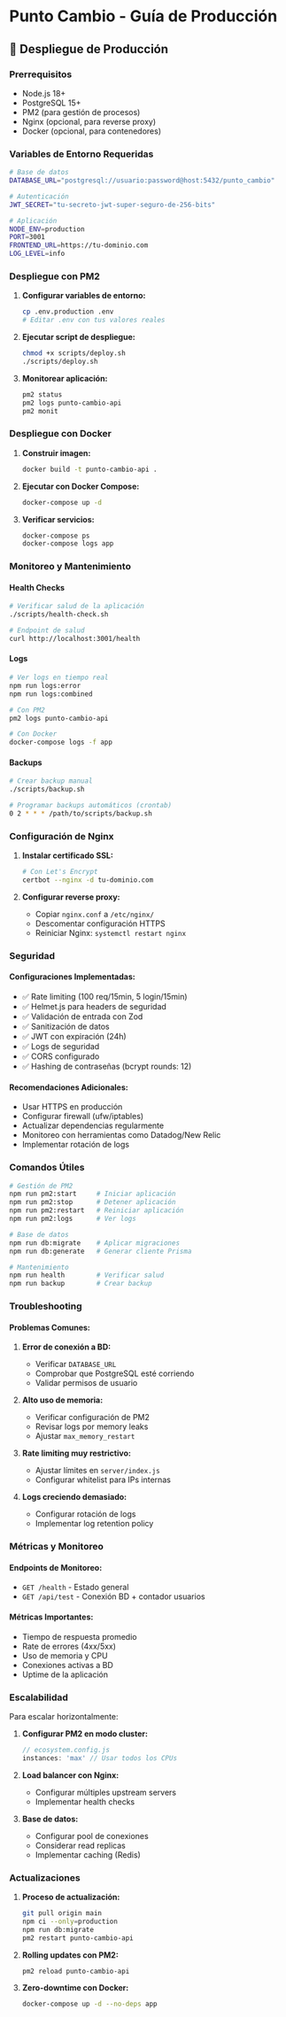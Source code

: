 
# Punto Cambio - Guía de Producción

## 🚀 Despliegue de Producción

### Prerrequisitos

- Node.js 18+
- PostgreSQL 15+
- PM2 (para gestión de procesos)
- Nginx (opcional, para reverse proxy)
- Docker (opcional, para contenedores)

### Variables de Entorno Requeridas

```bash
# Base de datos
DATABASE_URL="postgresql://usuario:password@host:5432/punto_cambio"

# Autenticación
JWT_SECRET="tu-secreto-jwt-super-seguro-de-256-bits"

# Aplicación
NODE_ENV=production
PORT=3001
FRONTEND_URL=https://tu-dominio.com
LOG_LEVEL=info
```

### Despliegue con PM2

1. **Configurar variables de entorno:**
   ```bash
   cp .env.production .env
   # Editar .env con tus valores reales
   ```

2. **Ejecutar script de despliegue:**
   ```bash
   chmod +x scripts/deploy.sh
   ./scripts/deploy.sh
   ```

3. **Monitorear aplicación:**
   ```bash
   pm2 status
   pm2 logs punto-cambio-api
   pm2 monit
   ```

### Despliegue con Docker

1. **Construir imagen:**
   ```bash
   docker build -t punto-cambio-api .
   ```

2. **Ejecutar con Docker Compose:**
   ```bash
   docker-compose up -d
   ```

3. **Verificar servicios:**
   ```bash
   docker-compose ps
   docker-compose logs app
   ```

### Monitoreo y Mantenimiento

#### Health Checks
```bash
# Verificar salud de la aplicación
./scripts/health-check.sh

# Endpoint de salud
curl http://localhost:3001/health
```

#### Logs
```bash
# Ver logs en tiempo real
npm run logs:error
npm run logs:combined

# Con PM2
pm2 logs punto-cambio-api

# Con Docker
docker-compose logs -f app
```

#### Backups
```bash
# Crear backup manual
./scripts/backup.sh

# Programar backups automáticos (crontab)
0 2 * * * /path/to/scripts/backup.sh
```

### Configuración de Nginx

1. **Instalar certificado SSL:**
   ```bash
   # Con Let's Encrypt
   certbot --nginx -d tu-dominio.com
   ```

2. **Configurar reverse proxy:**
   - Copiar `nginx.conf` a `/etc/nginx/`
   - Descomentar configuración HTTPS
   - Reiniciar Nginx: `systemctl restart nginx`

### Seguridad

#### Configuraciones Implementadas:
- ✅ Rate limiting (100 req/15min, 5 login/15min)
- ✅ Helmet.js para headers de seguridad
- ✅ Validación de entrada con Zod
- ✅ Sanitización de datos
- ✅ JWT con expiración (24h)
- ✅ Logs de seguridad
- ✅ CORS configurado
- ✅ Hashing de contraseñas (bcrypt rounds: 12)

#### Recomendaciones Adicionales:
- Usar HTTPS en producción
- Configurar firewall (ufw/iptables)
- Actualizar dependencias regularmente
- Monitoreo con herramientas como Datadog/New Relic
- Implementar rotación de logs

### Comandos Útiles

```bash
# Gestión de PM2
npm run pm2:start     # Iniciar aplicación
npm run pm2:stop      # Detener aplicación
npm run pm2:restart   # Reiniciar aplicación
npm run pm2:logs      # Ver logs

# Base de datos
npm run db:migrate    # Aplicar migraciones
npm run db:generate   # Generar cliente Prisma

# Mantenimiento
npm run health        # Verificar salud
npm run backup        # Crear backup
```

### Troubleshooting

#### Problemas Comunes:

1. **Error de conexión a BD:**
   - Verificar `DATABASE_URL`
   - Comprobar que PostgreSQL esté corriendo
   - Validar permisos de usuario

2. **Alto uso de memoria:**
   - Verificar configuración de PM2
   - Revisar logs por memory leaks
   - Ajustar `max_memory_restart`

3. **Rate limiting muy restrictivo:**
   - Ajustar límites en `server/index.js`
   - Configurar whitelist para IPs internas

4. **Logs creciendo demasiado:**
   - Configurar rotación de logs
   - Implementar log retention policy

### Métricas y Monitoreo

#### Endpoints de Monitoreo:
- `GET /health` - Estado general
- `GET /api/test` - Conexión BD + contador usuarios

#### Métricas Importantes:
- Tiempo de respuesta promedio
- Rate de errores (4xx/5xx)
- Uso de memoria y CPU
- Conexiones activas a BD
- Uptime de la aplicación

### Escalabilidad

Para escalar horizontalmente:

1. **Configurar PM2 en modo cluster:**
   ```javascript
   // ecosystem.config.js
   instances: 'max' // Usar todos los CPUs
   ```

2. **Load balancer con Nginx:**
   - Configurar múltiples upstream servers
   - Implementar health checks

3. **Base de datos:**
   - Configurar pool de conexiones
   - Considerar read replicas
   - Implementar caching (Redis)

### Actualizaciones

1. **Proceso de actualización:**
   ```bash
   git pull origin main
   npm ci --only=production
   npm run db:migrate
   pm2 restart punto-cambio-api
   ```

2. **Rolling updates con PM2:**
   ```bash
   pm2 reload punto-cambio-api
   ```

3. **Zero-downtime con Docker:**
   ```bash
   docker-compose up -d --no-deps app
   ```
